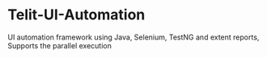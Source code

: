 # Telit-UI-Automation
UI automation framework using Java, Selenium, TestNG and extent reports, Supports the parallel execution
